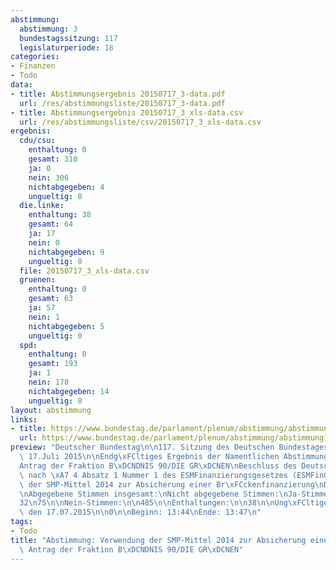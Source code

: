 ```yaml
---
abstimmung:
  abstimmung: 3
  bundestagssitzung: 117
  legislaturperiode: 18
categories:
- Finanzen
- Todo
data:
- title: Abstimmungsergebnis 20150717_3-data.pdf
  url: /res/abstimmungsliste/20150717_3-data.pdf
- title: Abstimmungsergebnis 20150717_3_xls-data.csv
  url: /res/abstimmungsliste/csv/20150717_3_xls-data.csv
ergebnis:
  cdu/csu:
    enthaltung: 0
    gesamt: 310
    ja: 0
    nein: 306
    nichtabgegeben: 4
    ungueltig: 0
  die.linke:
    enthaltung: 38
    gesamt: 64
    ja: 17
    nein: 0
    nichtabgegeben: 9
    ungueltig: 0
  file: 20150717_3_xls-data.csv
  gruenen:
    enthaltung: 0
    gesamt: 63
    ja: 57
    nein: 1
    nichtabgegeben: 5
    ungueltig: 0
  spd:
    enthaltung: 0
    gesamt: 193
    ja: 1
    nein: 178
    nichtabgegeben: 14
    ungueltig: 0
layout: abstimmung
links:
- title: https://www.bundestag.de/parlament/plenum/abstimmung/abstimmung?id=354
  url: https://www.bundestag.de/parlament/plenum/abstimmung/abstimmung?id=354
preview: "Deutscher Bundestag\n\n117. Sitzung des Deutschen Bundestages\nam Freitag,\
  \ 17.Juli 2015\n\nEndg\xFCltiges Ergebnis der Namentlichen Abstimmung Nr. 3\n\n\
  Antrag der Fraktion B\xDCNDNIS 90/DIE GR\xDCNEN\nBeschluss des Deutschen Bundestages\
  \ nach \xA7 4 Absatz 1 Nummer 1 des ESMFinanzierungsgesetzes (ESMFinG);\nVerwendung\
  \ der SMP-Mittel 2014 zur Absicherung einer Br\xFCckenfinanzierung\nDrs. 18/5595\n\
  \nAbgegebene Stimmen insgesamt:\nNicht abgegebene Stimmen:\nJa-Stimmen:\n\n598\n\
  32\n75\n\nNein-Stimmen:\n\n485\n\nEnthaltungen:\n\n38\n\nUng\xFCltige:\n\nBerlin,\
  \ den 17.07.2015\n\n0\n\nBeginn: 13:44\nEnde: 13:47\n"
tags:
- Todo
title: "Abstimmung: Verwendung der SMP-Mittel 2014 zur Absicherung einer Br\xFCckenfinanzierung,\
  \ Antrag der Fraktion B\xDCNDNIS 90/DIE GR\xDCNEN"
---
```

